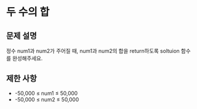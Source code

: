<h1>두 수의 합</h1>


<h2>문제 설명</h2>
정수 num1과 num2가 주어질 때, num1과 num2의 합을 return하도록 soltuion 함수를 완성해주세요.


<h2>제한 사항</h2>


- -50,000 ≤ num1 ≤ 50,000
- -50,000 ≤ num2 ≤ 50,000

